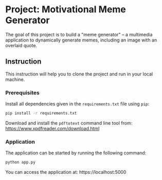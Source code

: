 # Project: Motivational Meme Generator

The goal of this project is to build a "meme generator" – a multimedia application to dynamically generate memes, including an image with an overlaid quote.

## Instruction

This instruction will help you to clone the project and run in your local machine.

### Prerequisites

Install all dependencies given in the `requirements.txt` file using `pip`:
```bash
pip install -r requirements.txt
```

Download and install the `pdftotext` command line tool from: https://www.xpdfreader.com/download.html

### Application

The application can be started by running the following command:
```bash
python app.py
```

You can access the application at: https://localhost:5000
